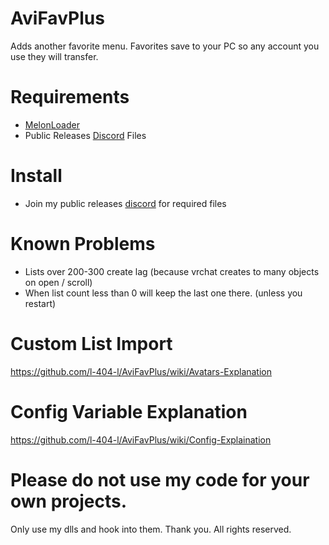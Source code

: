 # AviFavPlus
Adds another favorite menu. Favorites save to your PC so any account you use they will transfer.


# Requirements
- [MelonLoader](https://github.com/HerpDerpinstine/MelonLoader)
- Public Releases [Discord](https://discord.gg/PMmbwc2) Files

# Install
- Join my public releases [discord](https://discord.gg/PMmbwc2) for required files

# Known Problems
- Lists over 200-300 create lag (because vrchat creates to many objects on open / scroll)
- When list count less than 0 will keep the last one there. (unless you restart)

# Custom List Import
https://github.com/l-404-l/AviFavPlus/wiki/Avatars-Explanation

# Config Variable Explanation
https://github.com/l-404-l/AviFavPlus/wiki/Config-Explaination

# Please do not use my code for your own projects.
Only use my dlls and hook into them. Thank you.
All rights reserved.
